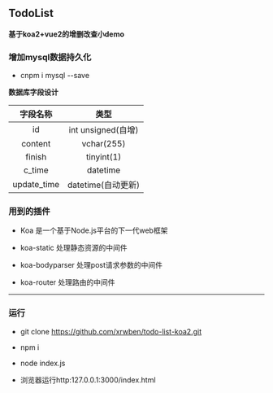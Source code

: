 ## TodoList

**基于koa2+vue2的增删改查小demo**

### 增加mysql数据持久化

- cnpm i mysql --save

**数据库字段设计**

字段名称 | 类型
:--:|:--:
id | int unsigned(自增)
content | vchar(255)
finish | tinyint(1)
c_time | datetime
update_time | datetime(自动更新)


### 用到的插件

- Koa 是一个基于Node.js平台的下一代web框架

- koa-static 处理静态资源的中间件

- koa-bodyparser 处理post请求参数的中间件

- koa-router 处理路由的中间件

----

### 运行

- git clone https://github.com/xrwben/todo-list-koa2.git

- npm i

- node index.js

- 浏览器运行http:127.0.0.1:3000/index.html
